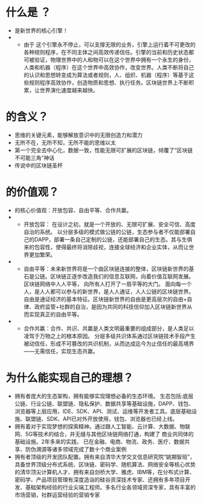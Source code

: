 # 什么是   ？
-   是新世界的核心引擎！
-  - 由于 这个引擎永不停止，可以支撑无限的业务，引擎上运行着不可更改的各种规则程序，在不同主体之间高效传递信任。引擎的当前和历史状态都可被验证，物理世界中的人和物可以在这个世界中拥有一个永生的身份，人类和机器（程序）在这个世界中高效协作，改变世界。人类不断将自己的认识和思想转变成为算法或者规则，人、组织、机器（程序）等基于这些规则程序高效协作，创造物质和思想、执行任务。区块链世界上不断积累，让世界演化速度越来越快。

#  的含义？
  - 思维的关键元素，能够解放意识中的无限创造力和潜力
  - 无所不在，无所不知，无所不能的思维以太
  - 第一个完全去中心化，数据一致，性能无限可扩展的区块链，倾覆了“区块链不可能三角”神话
  - 传说中的区块链圣杯

#  的价值观？
  -  的核心价值观：开放包容、自由平等、合作共赢。
-  - 开放包容： 在设计之初，就是一个开放的、无限可扩展、安全可信、高度自治的系统。 以分层多级的模式做公链的公链，生态参与者不仅能部署自己的DAPP，部署一条自己定制的公链，还能部署自己的生态。其与生俱来的包容性，使得最终将消除歧视，连接全球经济和企业实体，从而让世界更加繁荣。
-  - 自由平等：未来新世界将是一个由区块链连接的整体，区块链新世界的基石是公链。区块链正逐步改造我们的信息互联网，向着价值互联网发展。区块链网络中人人平等， 向所有人打开了一扇平等的大门。 面向每一个人，是人人都可以参与的新世界，是人人通证，人人公链的区块链世界。自由是通证经济的基本特征。区块链新世界的自由是更高层次的自由+自律、政府监管+社群的自治，是因为共同的科技信仰加入区块链新世界从而实现真正的自由平等。
-  - 合作共赢：合作、共识、共赢是人类文明最重要的组成部分，是人类足以凌驾于万物之上的根本原因。 分层多级共识体系通过区块链技术手段产生被动信任，形成不可篡改的共识机制，从而达成迄今为止信任的最高境界——无需信任，实现生态共赢。

#  为什么能实现自己的理想？
-   拥有者庞大的生态架构，拥有能够实现理想必备的生态环境。 生态包括:底层公链、行业公链、联盟链、隐私保护、数据共享等基础设施，DAPP、钱包、浏览器等上层应用，IDE、SDK、API、测试、运维等开发者工具。底层基础设施、联盟链、SDK、API已对外开放使用，钱包、浏览器也已经上线。
-   拥有着对于实现梦想的探索精神。通过跟人工智能、云计算、大数据、物联网、5G等技术的结合，并无缝与其他区块链网络打通，构建了 商业共同体的基础设施。2年多来的实践， 已在金融、电商、物流、政务、医疗、数据共享、防伪溯源等诸多领域完成了数十个商业案例
-   拥有者顶级的开发团队配置。拥有来自清华大学交叉信息研究院“姚期智班”，具备世界顶级分布式系统、区块链、密码学、随机算法、网络安全等核心优势的清华顶尖计算机人才、拥有来自剑桥大学、雅虎、IBM等，在分布式计算、密码学、产品项目管理有深度造诣的硅谷资深技术专家、还拥有多年项目开发、基础架构经验的行业尖端工程师。多名行业各领域资深专家，具有丰富的市场营销，社群运营经验的营销专家

